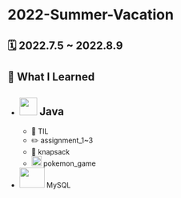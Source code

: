 # 2022-Summer-Vacation

## 🗓 2022.7.5 ~ 2022.8.9


## 📝 What  I Learned
- <img src = https://cdn-icons-png.flaticon.com/512/226/226777.png width = "35" height = "35"> Java 
  - 
  - 📖 TIL
  - ✏️  assignment_1~3
  - 👜 knapsack
  - <img src = https://upload.wikimedia.org/wikipedia/commons/thumb/5/51/Pokebola-pokeball-png-0.png/220px-Pokebola-pokeball-png-0.png width = "20" > pokemon_game
- <img src = https://velog.velcdn.com/images/dogfootbirdfoot/post/47ece3eb-303a-401e-bfde-12460ebf27b0/MySQL-Logo.wine.png width = "50" height = "40"> MySQL